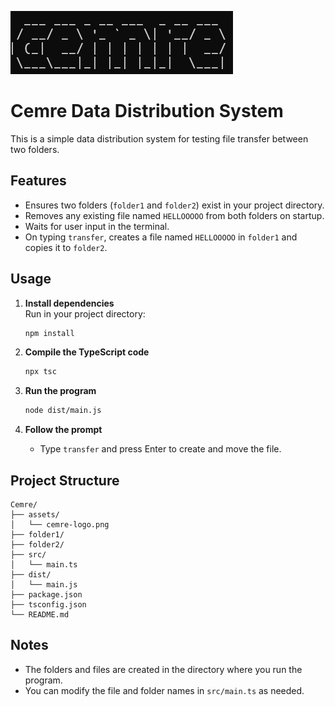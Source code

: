 ![Cemre Logo](assets/cemre-logo.png)

# Cemre Data Distribution System

This is a simple data distribution system for testing file transfer between two folders.

## Features

- Ensures two folders (`folder1` and `folder2`) exist in your project directory.
- Removes any existing file named `HELLOOOOO` from both folders on startup.
- Waits for user input in the terminal.
- On typing `transfer`, creates a file named `HELLOOOOO` in `folder1` and copies it to `folder2`.

## Usage

1. **Install dependencies**  
   Run in your project directory:
   ```sh
   npm install
   ```

2. **Compile the TypeScript code**  
   ```sh
   npx tsc
   ```

3. **Run the program**  
   ```sh
   node dist/main.js
   ```

4. **Follow the prompt**  
   - Type `transfer` and press Enter to create and move the file.

## Project Structure

```
Cemre/
├── assets/
│   └── cemre-logo.png
├── folder1/
├── folder2/
├── src/
│   └── main.ts
├── dist/
│   └── main.js
├── package.json
├── tsconfig.json
└── README.md
```

## Notes

- The folders and files are created in the directory where you run the program.
- You can modify the file and folder names in `src/main.ts` as needed.
